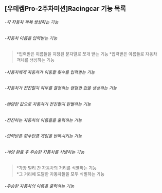 ## [우테켐Pro-2주차미션]Racingcar 기능 목록

######  -각 자동차 객체 생성하는 기능  
######  -자동차 이름을 입력받는 기능
>  *입력받은 이름들을 지정된 문자열로 쪼개 받는 기능
>  *입력받은 이름들로 자동차 객체를 생성하는 기능
######  -사용자에게 자동차가 이동할 횟수를 입력받는 기능  
######  -자동차가 전진할지 여부를 결정하는 랜덤한 값을 생성하는 기능  
######  -랜덤한 값으로 자동차가 전진할지 판별하는 기능  
######  -전진하는 자동차의 이름들을 출력하는 기능  
######  -입력받은 횟수만큼 게임을 반복시키는 기능  
######  -게임 완료 후 우승한 자동차를 식별하는 기능
> *가장 멀리 간 자동차의 거리를 식별하는 기능  
> *그 거리에 도달한 자동차들을 모두 식별하는 기능
######  -우승한 자동차의 이름을 출력하는 기능
